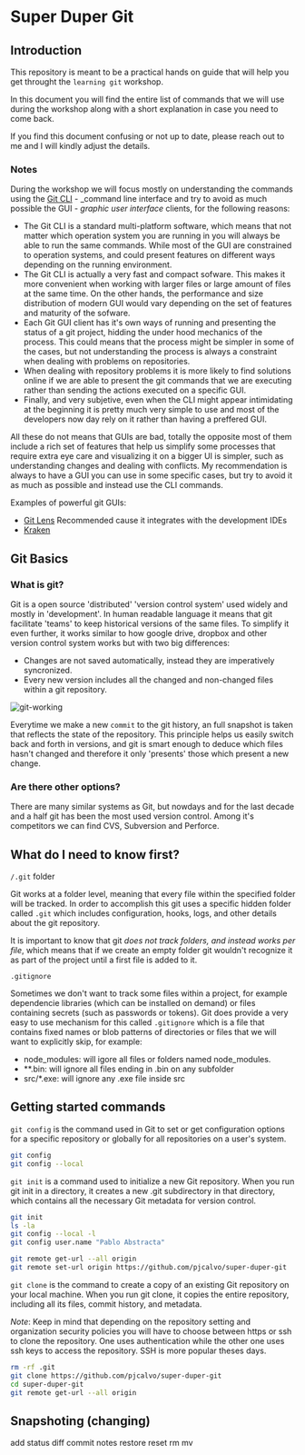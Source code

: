# Super Duper Git

## Introduction

This repository is meant to be a practical hands on guide that will help you get throught the `learning git` workshop. 

In this document you will find the entire list of commands that we will use during the workshop along with a short explanation in case you need to come back.

If you find this document confusing or not up to date, please reach out to me and I will kindly adjust the details.

### Notes

During the workshop we will focus mostly on understanding the commands using the [Git CLI](https://git-scm.com/downloads) - _command line interface and try to avoid as much possible the GUI - _graphic user interface_ clients, for the following reasons:

* The Git CLI is a standard multi-platform software, which means that not matter which operation system you are running in you will always be able to run the same commands. While most of the GUI are constrained to operation systems, and could present features on different ways depending on the running environment.
* The Git CLI is actually a very fast and compact sofware. This makes it more convenient when working with larger files or large amount of files at the same time. On the other hands, the performance and size distribution of modern GUI would vary depending on the set of features and maturity of the sofware.
* Each Git GUI client has it's own ways of running and presenting the status of a git project, hidding the under hood mechanics of the process. This could means that the process might be simpler in some of the cases, but not understanding the process is always a constraint when dealing with problems on repositories.
* When dealing with repository problems it is more likely to find solutions online if we are able to present the git commands that we are executing rather than sending the actions executed on a specific GUI.
* Finally, and very subjetive, even when the CLI might appear intimidating at the beginning it is pretty much very simple to use and most of the developers now day rely on it rather than having a preffered GUI.

All these do not means that GUIs are bad, totally the opposite most of them include a rich set of features that help us simplify some processes that require extra eye care and visualizing it on a bigger UI is simpler, such as understanding changes and dealing with conflicts. My recommendation is always to have a GUI you can use in some specific cases, but try to avoid it as much as possible and instead use the CLI commands.

Examples of powerful git GUIs:

* [Git Lens](https://marketplace.visualstudio.com/items?itemName=eamodio.gitlens) Recommended cause it integrates with the development IDEs 
* [Kraken](https://www.bing.com/search?q=kraken+git&cvid=cb41a3c24b4f4515871bd997301cb44a&aqs=edge.0.0l9j69i11004.2423j0j1&FORM=ANAB01&PC=U531)


## Git Basics

### What is git?

Git is a open source 'distributed' 'version control system' used widely and mostly in 'development'. In human readable language it means that git facilitate 'teams' to keep historical versions of the same files. To simplify it even further, it works similar to how google drive, dropbox and other version control system works but with two big differences: 

* Changes are not saved automatically, instead they are imperatively syncronized.
* Every new version includes all the changed and non-changed files within a git repository.

![git-working](https://www.git-scm.com/book/en/v2/images/snapshots.png)

Everytime we make a new `commit` to the git history, an full snapshot is taken that reflects the state of the repository. This principle helps us easily switch back and forth in versions, and git is smart enough to deduce which files hasn't changed and therefore it only 'presents' those which present a new change.

### Are there other options?

There are many similar systems as Git, but nowdays and for the last decade and a half git has been the most used version control. Among it's competitors we can find CVS, Subversion and Perforce.

## What do I need to know first?

`/.git` folder

Git works at a folder level, meaning that every file within the specified folder will be tracked. In order to accomplish this git uses a specific hidden folder called `.git` which includes configuration, hooks, logs, and other details about the git repository.

It is important to know that git _does not track folders, and instead works per file_, which means that if we create an empty folder git wouldn't recognize it as part of the project until a first file is added to it.

`.gitignore`

Sometimes we don't want to track some files within a project, for example dependencie libraries (which can be installed on demand) or files containing secrets (such as passwords or tokens). Git does provide a very easy to use mechanism for this called `.gitignore` which is a file that contains fixed names or blob patterns of directories or files that we will want to explicitly skip, for example:

* node_modules: will igore all files or folders named node_modules.
* **.bin: will ignore all files ending in .bin on any subfolder
* src/*.exe: will ignore any .exe file inside src

## Getting started commands

`git config` is the command used in Git to set or get configuration options for a specific repository or globally for all repositories on a user's system.

```bash
git config
git config --local
```

`git init` is a command used to initialize a new Git repository. When you run git init in a directory, it creates a new .git subdirectory in that directory, which contains all the necessary Git metadata for version control.

```bash
git init
ls -la
git config --local -l
git config user.name "Pablo Abstracta"
```

```bash
git remote get-url --all origin
git remote set-url origin https://github.com/pjcalvo/super-duper-git
```

`git clone` is the command to create a copy of an existing Git repository on your local machine. When you run git clone, it copies the entire repository, including all its files, commit history, and metadata.

_Note_: Keep in mind that depending on the repository setting and organization security policies you will have to choose between https or ssh to clone the repository. One uses authentication while the other one uses ssh keys to access the repository. SSH is more popular theses days.

```bash
rm -rf .git
git clone https://github.com/pjcalvo/super-duper-git
cd super-duper-git
git remote get-url --all origin
```

## Snapshoting (changing)

add
status
diff
commit
notes
restore
reset
rm
mv


